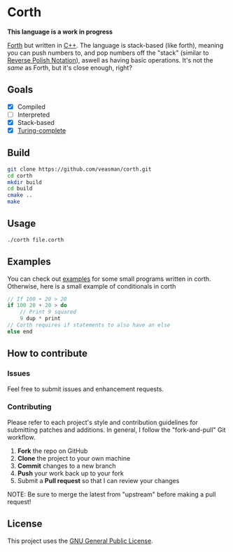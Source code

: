 # Corth

**This language is a work in progress**

[Forth](https://en.wikipedia.org/wiki/Forth_(programming_language)) but written in [C++](https://www.cplusplus.com/). The language is stack-based (like forth), meaning you can push numbers to, and pop numbers off the "stack" (similar to [Reverse Polish Notation](https://en.wikipedia.org/wiki/Reverse_Polish_notation)), aswell as having basic operations. It's not the *same* as Forth, but it's close enough, right?

## Goals

- [x] Compiled
- [ ] Interpreted
- [x] Stack-based
- [x] [Turing-complete](https://github.com/veasman/corth/blob/master/examples/ifelse.corth)

## Build
```bash
git clone https://github.com/veasman/corth.git
cd corth
mkdir build
cd build
cmake ..
make
```

## Usage

```bash
./corth file.corth
```

## Examples

You can check out [examples](https://github.com/veasman/corth/blob/master/examples/) for some small programs written in corth. Otherwise, here is a small example of conditionals in corth
``` c
// If 100 + 20 > 20
if 100 20 + 20 > do
    // Print 9 squared
    9 dup * print
// Corth requires if statements to also have an else
else end
```

## How to contribute

### Issues

Feel free to submit issues and enhancement requests.

### Contributing

Please refer to each project's style and contribution guidelines for submitting patches and additions. In general, I follow the "fork-and-pull" Git workflow.

 1. **Fork** the repo on GitHub
 2. **Clone** the project to your own machine
 3. **Commit** changes to a new branch
 4. **Push** your work back up to your fork
 5. Submit a **Pull request** so that I can review your changes

NOTE: Be sure to merge the latest from "upstream" before making a pull request!

## License

This project uses the [GNU General Public License](https://github.com/veasman/corth/blob/master/LICENSE).
